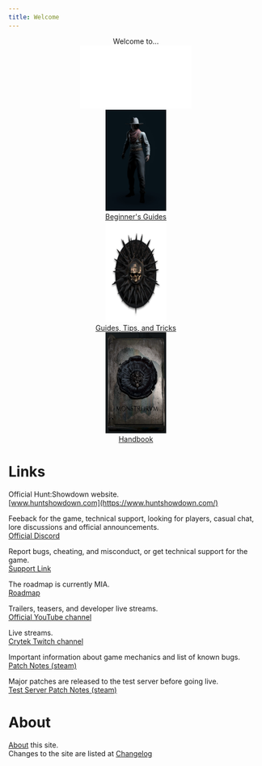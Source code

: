 ```yaml
---
title: Welcome
---
```


<p style="text-align:center">
Welcome to...  
<br/>
<img src="assets/img/logo-nav.png" width="220" height="124">
<br/>
<a href="beginner">
<img width="120" height="200" src="assets/img/beginner.png"/>
<br/>Beginner's Guides
</a>
<br/>
<a href="guides">
<img width="120" height="200" src="assets/img/guides.png"/>
<br/>Guides, Tips, and Tricks
</a>
<br/>
<a href="handbook">
  <img width="120" height="200" src="assets/img/handbook.png"/>
  <br/>Handbook
</a>
</p>

# Links
Official Hunt:Showdown website.  
[www.huntshowdown.com](https://www.huntshowdown.com/)  

Feeback for the game, technical support, looking for players, casual chat, lore discussions and official announcements.  
[Official Discord](https://discord.gg/huntshowdown)

Report bugs, cheating, and misconduct, or get technical support for the game.  
[Support Link](https://huntshowdown.kayako.com/)

The roadmap is currently MIA.   
[Roadmap](https://www.huntshowdown.com/roadmap)

Trailers, teasers, and developer live streams.  
[Official YouTube channel](https://www.youtube.com/c/HuntShowdown)

Live streams.  
[Crytek Twitch channel](https://www.twitch.tv/crytek)

Important information about game mechanics and list of known bugs.  
[Patch Notes (steam)](https://store.steampowered.com/newshub/app/594650?updates=true)

Major patches are released to the test server before going live.  
[Test Server Patch Notes (steam)](https://steamcommunity.com/app/770720/allnews/)

# About
[About](about) this site.  
Changes to the site are listed at [Changelog](change-log) 


